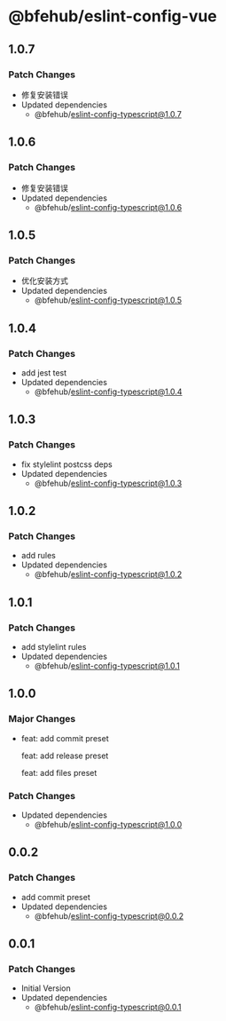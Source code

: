 # @bfehub/eslint-config-vue

## 1.0.7

### Patch Changes

- 修复安装错误
- Updated dependencies
  - @bfehub/eslint-config-typescript@1.0.7

## 1.0.6

### Patch Changes

- 修复安装错误
- Updated dependencies
  - @bfehub/eslint-config-typescript@1.0.6

## 1.0.5

### Patch Changes

- 优化安装方式
- Updated dependencies
  - @bfehub/eslint-config-typescript@1.0.5

## 1.0.4

### Patch Changes

- add jest test
- Updated dependencies
  - @bfehub/eslint-config-typescript@1.0.4

## 1.0.3

### Patch Changes

- fix stylelint postcss deps
- Updated dependencies
  - @bfehub/eslint-config-typescript@1.0.3

## 1.0.2

### Patch Changes

- add rules
- Updated dependencies
  - @bfehub/eslint-config-typescript@1.0.2

## 1.0.1

### Patch Changes

- add stylelint rules
- Updated dependencies
  - @bfehub/eslint-config-typescript@1.0.1

## 1.0.0

### Major Changes

- feat: add commit preset

  feat: add release preset

  feat: add files preset

### Patch Changes

- Updated dependencies
  - @bfehub/eslint-config-typescript@1.0.0

## 0.0.2

### Patch Changes

- add commit preset
- Updated dependencies
  - @bfehub/eslint-config-typescript@0.0.2

## 0.0.1

### Patch Changes

- Initial Version
- Updated dependencies
  - @bfehub/eslint-config-typescript@0.0.1
